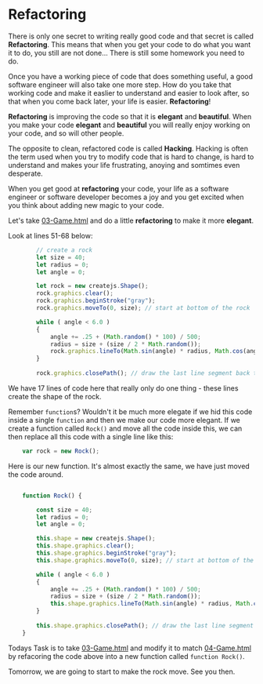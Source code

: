 # Refactoring

There is only one secret to writing really good code and that secret is called __Refactoring__. This means that when you get your code to do what you want it to do, you still are not done... There is still some homework you need to do. 

Once you have a working piece of code that does something useful, a good software engineer will also take one more step. How do you take that working code and make it easlier to understand and easier to look after, so that when you come back later, your life is easier. __Refactoring__! 

__Refactoring__ is improving the code so that it is __elegant__ and __beautiful__. When you make your code __elegant__ and __beautiful__ you will really enjoy working on your code, and so will other people.

The opposite to clean, refactored code is called __Hacking__. Hacking is often the term used when you try to modify code that is hard to change, is hard to understand and makes your life frustrating, anoying and somtimes even desperate. 

When you get good at __refactoring__ your code, your life as a software engineer or software developer becomes a joy and you get excited when you think about adding new magic to your code. 

Let's take [03-Game.html](03-Game.html) and do a little __refactoring__ to make it more __elegant__.

Look at lines 51-68 below:

```js
		// create a rock
		let size = 40;
		let radius = 0;
		let angle = 0;

		let rock = new createjs.Shape();
		rock.graphics.clear();
		rock.graphics.beginStroke("gray");
		rock.graphics.moveTo(0, size); // start at bottom of the rock

		while ( angle < 6.0 )
		{
			angle += .25 + (Math.random() * 100) / 500;
			radius = size + (size / 2 * Math.random());
			rock.graphics.lineTo(Math.sin(angle) * radius, Math.cos(angle) * radius);
		}
		
		rock.graphics.closePath(); // draw the last line segment back to the start point.

```

We have 17 lines of code here that really only do one thing - these lines create the shape of the rock.

Remember `function`s? Wouldn't it be much more elegate if we hid this code inside a single `function` and then we make our code more elegant. If we create a function called `Rock()` and move all the code inside this, we can then replace all this code with a single line like this:

```js
    var rock = new Rock();
```

Here is our new function. It's almost exactly the same, we have just moved the code around. 
```js

    function Rock() {

		const size = 40;
		let radius = 0;
		let angle = 0;

		this.shape = new createjs.Shape();
		this.shape.graphics.clear();
		this.shape.graphics.beginStroke("gray");
		this.shape.graphics.moveTo(0, size); // start at bottom of the rock

		while ( angle < 6.0 )
		{
			angle += .25 + (Math.random() * 100) / 500;
			radius = size + (size / 2 * Math.random());
			this.shape.graphics.lineTo(Math.sin(angle) * radius, Math.cos(angle) * radius);
		}
		
		this.shape.graphics.closePath(); // draw the last line segment back to the start point.
	}
```

Todays Task is to take [03-Game.html](03-Game.html) and modify it to match [04-Game.html](04-Game.html) by refacoring the code above into a new function called `function Rock()`.

Tomorrow, we are going to start to make the rock move. See you then.




